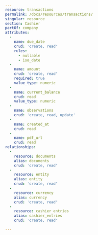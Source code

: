 ```yaml
---
resource: transactions
permalink: /docs/resources/transactions/
singular: resource
section: Cashier
partOf: company
attributes:
  -
    name: due_date
    crud: 'create, read'
    rules:
      - nullable
      - iso_date
  -
    name: amount
    crud: 'create, read'
    required: true
    value_type: numeric
  -
    name: current_balance
    crud: read
    value_type: numeric
  -
    name: observations
    crud: 'create, read, update'
  -
    name: created_at
    crud: read
  -
    name: pdf_url
    crud: read
relationships:
  -
    resource: documents
    alias: documents
    crud: 'create, read'
  -
    resource: entity
    alias: entity
    crud: 'create, read'
  -
    resource: currency
    alias: currency
    crud: 'create, read'
  -
    resource: cashier_entries
    alias: cashier_entries
    crud: 'create, read'

---
```

